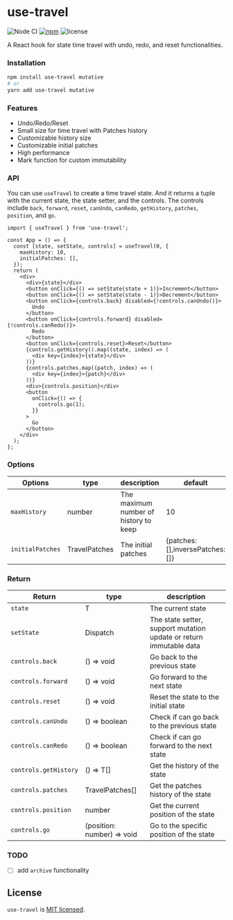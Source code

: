 # use-travel

![Node CI](https://github.com/unadlib/use-travel/workflows/Node%20CI/badge.svg)
[![npm](https://img.shields.io/npm/v/use-travel.svg)](https://www.npmjs.com/package/use-travel)
![license](https://img.shields.io/npm/l/use-travel)

A React hook for state time travel with undo, redo, and reset functionalities.

### Installation

```bash
npm install use-travel mutative
# or
yarn add use-travel mutative
```

### Features

- Undo/Redo/Reset
- Small size for time travel with Patches history
- Customizable history size
- Customizable initial patches
- High performance
- Mark function for custom immutability

### API

You can use `useTravel` to create a time travel state. And it returns a tuple with the current state, the state setter, and the controls. The controls include `back`, `forward`, `reset`, `canUndo`, `canRedo`, `getHistory`, `patches`, `position`, and `go`.

```tsx
import { useTravel } from 'use-travel';

const App = () => {
  const [state, setState, controls] = useTravel(0, {
    maxHistory: 10,
    initialPatches: [],
  });
  return (
    <div>
      <div>{state}</div>
      <button onClick={() => setState(state + 1)}>Increment</button>
      <button onClick={() => setState(state - 1)}>Decrement</button>
      <button onClick={controls.back} disabled={!controls.canUndo()}>
        Undo
      </button>
      <button onClick={controls.forward} disabled={!controls.canRedo()}>
        Redo
      </button>
      <button onClick={controls.reset}>Reset</button>
      {controls.getHistory().map((state, index) => (
        <div key={index}>{state}</div>
      ))}
      {controls.patches.map((patch, index) => (
        <div key={index}>{patch}</div>
      ))}
      <div>{controls.position}</div>
      <button
        onClick={() => {
          controls.go(1);
        }}
      >
        Go
      </button>
    </div>
  );
};
```


### Options

| Options          | type          | description                           | default                          |
| ---------------- | ------------- | ------------------------------------- | -------------------------------- |
| `maxHistory`     | number        | The maximum number of history to keep | 10                               |
| `initialPatches` | TravelPatches | The initial patches                   | {patches: [],inversePatches: []} |

### Return

| Return                | type                       | description                                                        |
| --------------------- | -------------------------- | ------------------------------------------------------------------ |
| `state`               | T                          | The current state                                                  |
| `setState`            | Dispatch<T>                | The state setter, support mutation update or return immutable data |
| `controls.back`       | () => void                 | Go back to the previous state                                      |
| `controls.forward`    | () => void                 | Go forward to the next state                                       |
| `controls.reset`      | () => void                 | Reset the state to the initial state                               |
| `controls.canUndo`    | () => boolean              | Check if can go back to the previous state                         |
| `controls.canRedo`    | () => boolean              | Check if can go forward to the next state                          |
| `controls.getHistory` | () => T[]                  | Get the history of the state                                       |
| `controls.patches`    | TravelPatches[]            | Get the patches history of the state                               |
| `controls.position`   | number                     | Get the current position of the state                              |
| `controls.go`         | (position: number) => void | Go to the specific position of the state                           |

### TODO

- [ ] add `archive` functionality

## License

`use-travel` is [MIT licensed](https://github.com/unadlib/use-travel/blob/main/LICENSE).
